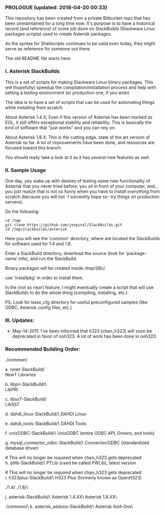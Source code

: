 ### PROLOGUE (updated: 2018-04-20 00:33)

This repository has been created from a private Bitbucket repo that has been unmaintained for a long time now. It's purpose is to have a historical record (and reference) of some job done on SlackBuilds (Slackware Linux packages scripts) used to create Asterisk packages.

As the syntax for Shellscripts continues to be valid even today, they might serve as reference for someone out there.

The old README file starts here:

### I. Asterisk SlackBuilds

This is a set of scripts for making Slackware Linux binary packages. This will (hopefully) speedup 
the compilation/installation process and help with setting a testing environment (or production one, if you wish)

The idea is to have a set of scripts that can be used for automating things while installing from scratch.


About Asterisk 1.4.X;
Even if this version of Asterisk has been marked as EOL, it still offers exceptional stability and reliability.
This is basically the kind of software that "just works" and you can rely on.

About Asterisk 1.8.X:
This is the cutting edge, state of the art version of Asterisk so far. A lot of improvements have been done,
and resources are focused toward this branch.

You should really take a look at it as it has several new features as well.


### II. Sample Usage

One day, you wake up with desires of testing some new functionality of Asterisk that you never tried before,
you sit in front of your computer, and... you just realize that is not so funny when you have to install *everything* from scratch
(because you will not -I sincerelly hope so- try things on production servers).

Do the following:

```
cd /tmp
git clone https://github.com/jespinal/SlackBuilds.git
cd /tmp/slackbuilds/asterisk
```

Here you will see the 'common' directory, where are located the SlackBuilds for software used for 1.4 and 1.8.

Enter a SlackBuild directory, download the source (look for 'package-name'.info), and run the SlackBuild.

Binary packages will be created inside */tmp/SBo/*

use 'installpkg' in order to install them.


In the (not so near) feature, I might eventually create a script that will use SlackBuilds to do the whole thing (compiling, installing, etc.).

PS.
Look for base_cfg directory for useful preconfigured samples (like ODBC, Asterisk config files, etc.)



### III. Updates:

- May-14-2011:
I've been informed that h323 (chan_h323) will soon be deprecated in favor of ooh323. A lot of work has been done in ooh323.


### Recommended Building Order:

./common/ 

a. newt-SlackBuild/\
   NewT Libraries

b. libpri-SlackBuild/\  
   LibPRI

c. libss7-SlackBuild/\
   LibSS7

d. dahdi_linux-SlackBuild/\ 
   DAHDI Linux

e. dahdi_tools-SlackBuild/\ 
   DAHDI Tools

f. unixODBC-SlackBuild/\ 
   UnixODBC (entire ODBC API, Drivers, and tools)

g. mysql_connector_odbc-SlackBuild/\ 
   Connector/ODBC (standardized database driver)

\#  This will no longer be *required* when chan_h323 gets deprecated\
h. ptlib-SlackBuild/\ 
   PTLib (used be called PWLib), latest version

\#  This will no longer be *required* when chan_h323 gets deprecated\
i. h323plus-SlackBuild/\ 
   H323 Plus (formerly known as OpenH323)

./1.4/ ./1.8/\ 

j. asterisk-SlackBuild/\ 
   Asterisk 1.4.XX\ 
   Asterisk 1.8.XX\ 

./common/\ 
k. asterisk_addons-SlackBuild/\ 
   Asterisk Add-Ons\ 
